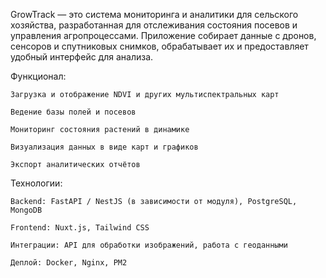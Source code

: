 GrowTrack — это система мониторинга и аналитики для сельского хозяйства, разработанная для отслеживания состояния посевов и управления агропроцессами.
Приложение собирает данные с дронов, сенсоров и спутниковых снимков, обрабатывает их и предоставляет удобный интерфейс для анализа.

Функционал:

    Загрузка и отображение NDVI и других мультиспектральных карт

    Ведение базы полей и посевов

    Мониторинг состояния растений в динамике

    Визуализация данных в виде карт и графиков

    Экспорт аналитических отчётов

Технологии:

    Backend: FastAPI / NestJS (в зависимости от модуля), PostgreSQL, MongoDB

    Frontend: Nuxt.js, Tailwind CSS

    Интеграции: API для обработки изображений, работа с геоданными

    Деплой: Docker, Nginx, PM2
